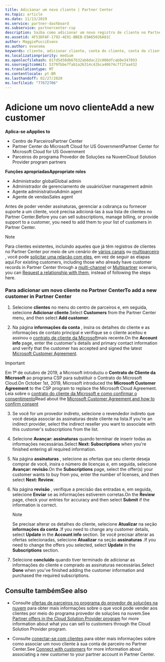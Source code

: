 ```yaml
---
title: Adicionar um novo cliente | Partner Center
ms.topic: article
ms.date: 11/13/2019
ms.service: partner-dashboard
ms.subservice: partnercenter-csp
description: Saiba como adicionar um novo registro de cliente no Partner Center. Em seguida, você pode vender as assinaturas de cliente, gerenciar a cobrança ou fornecer suporte ao cliente.
ms.assetid: 4F53DFAF-1792-4E91-BBEB-E9A65026A81C
author: MaggiePucciEvans
ms.author: evansma
keywords: cliente, adicionar cliente, conta do cliente, conta do cliente no Partner Center, clientes, adicionar clientes, criar conta do cliente
ms.localizationpriority: medium
ms.openlocfilehash: 81fd5d50db67b32ab6dac22c008dfcab0e347893
ms.sourcegitcommit: 5379fbbe7fab1a26314c42bca40674c7f2faa432
ms.translationtype: MT
ms.contentlocale: pt-BR
ms.lasthandoff: 02/27/2020
ms.locfileid: "77672706"
---
```

# <a name="add-a-new-customer"></a><span data-ttu-id="07291-105">Adicione um novo cliente</span><span class="sxs-lookup"><span data-stu-id="07291-105">Add a new customer</span></span> 

<span data-ttu-id="07291-106">**Aplica-se a**</span><span class="sxs-lookup"><span data-stu-id="07291-106">**Applies to**</span></span>

- <span data-ttu-id="07291-107">Centro de Parceiros</span><span class="sxs-lookup"><span data-stu-id="07291-107">Partner Center</span></span>
- <span data-ttu-id="07291-108">Partner Center do Microsoft Cloud for US Government</span><span class="sxs-lookup"><span data-stu-id="07291-108">Partner Center for Microsoft Cloud for US Government</span></span>
- <span data-ttu-id="07291-109">Parceiros do programa Provedor de Soluções na Nuvem</span><span class="sxs-lookup"><span data-stu-id="07291-109">Cloud Solution Provider program partners</span></span>

<span data-ttu-id="07291-110">**Funções apropriadas**</span><span class="sxs-lookup"><span data-stu-id="07291-110">**Appropriate roles**</span></span>

- <span data-ttu-id="07291-111">Administrador global</span><span class="sxs-lookup"><span data-stu-id="07291-111">Global admin</span></span>
- <span data-ttu-id="07291-112">Administrador de gerenciamento de usuário</span><span class="sxs-lookup"><span data-stu-id="07291-112">User management admin</span></span>
- <span data-ttu-id="07291-113">Agente administrativo</span><span class="sxs-lookup"><span data-stu-id="07291-113">Admin agent</span></span>
- <span data-ttu-id="07291-114">Agente de vendas</span><span class="sxs-lookup"><span data-stu-id="07291-114">Sales agent</span></span>


<span data-ttu-id="07291-115">Antes de poder vender assinaturas, gerenciar a cobrança ou fornecer suporte a um cliente, você precisa adicioná-las à sua lista de clientes no Partner Center.</span><span class="sxs-lookup"><span data-stu-id="07291-115">Before you can sell subscriptions, manage billing, or provide support to a customer, you need to add them to your list of customers in Partner  Center.</span></span>

>[!NOTE]
><span data-ttu-id="07291-116">Para clientes existentes, incluindo aqueles que já têm registros de clientes no Partner Center por meio de um cenário de [vários canais](multichannel.md) ou [multiparceiro](multipartner.md) , você pode [solicitar uma relação com eles](request-a-relationship-with-a-customer.md), em vez de seguir as etapas aqui.</span><span class="sxs-lookup"><span data-stu-id="07291-116">For existing customers, including those who already have customer records in Partner Center through a [multi-channel](multichannel.md) or [Multipartner](multipartner.md) scenario, you can [Request a relationship with them](request-a-relationship-with-a-customer.md), instead of following the steps here.</span></span>

### <a name="to-add-a-new-customer-in-partner-center"></a><span data-ttu-id="07291-117">Para adicionar um novo cliente no Partner Center</span><span class="sxs-lookup"><span data-stu-id="07291-117">To add a new customer in Partner Center</span></span>

1. <span data-ttu-id="07291-118">Selecione **clientes** no menu do centro de parceiros e, em seguida, selecione **Adicionar cliente**.</span><span class="sxs-lookup"><span data-stu-id="07291-118">Select **Customers** from the Partner Center menu, and then select **Add customer**.</span></span>

2. <span data-ttu-id="07291-119">Na página **informações da conta** , insira os detalhes do cliente e as informações de contato principal e verifique se o cliente aceitou e assinou o [contrato de cliente da Microsoft](agreements.md)mais recente.</span><span class="sxs-lookup"><span data-stu-id="07291-119">On the **Account info** page, enter the customer's details and primary contact information and verify that the customer has accepted and signed the latest [Microsoft Customer Agreement](agreements.md).</span></span>

>[!IMPORTANT] 
> <span data-ttu-id="07291-120">Em 1º de outubro de 2019, a Microsoft introduziu o **Contrato de Cliente da Microsoft** ao programa CSP para substituir o Contrato do Microsoft Cloud.</span><span class="sxs-lookup"><span data-stu-id="07291-120">On October 1st, 2019, Microsoft introduced the **Microsoft Customer Agreement** to the CSP program to replace the Microsoft Cloud Agreement.</span></span> <span data-ttu-id="07291-121">Leia sobre o [contrato do cliente da Microsoft e como confirmar o consentimento](confirm-customer-agreement.md)</span><span class="sxs-lookup"><span data-stu-id="07291-121">Read about the [Microsoft Customer Agreement and how to confirm consent](confirm-customer-agreement.md)</span></span>
  
3. <span data-ttu-id="07291-122">Se você for um provedor indireto, selecione o revendedor indireto que você deseja associar às assinaturas deste cliente na lista.</span><span class="sxs-lookup"><span data-stu-id="07291-122">If you're an indirect provider, select the indirect reseller you want to associate with this customer's subscriptions from the list.</span></span>

4. <span data-ttu-id="07291-123">Selecione **Avançar: assinaturas** quando terminar de inserir todas as informações necessárias.</span><span class="sxs-lookup"><span data-stu-id="07291-123">Select **Next: Subscriptions** when you're finished entering all required information.</span></span>

5. <span data-ttu-id="07291-124">Na página **assinaturas** , selecione as ofertas que seu cliente deseja comprar de você, insira o número de licenças e, em seguida, selecione **Avançar: revisão**.</span><span class="sxs-lookup"><span data-stu-id="07291-124">On the **Subscriptions** page, select the offer(s) your customer wants to buy from you, enter the number of licenses, and then select **Next: Review**.</span></span>

6. <span data-ttu-id="07291-125">Na página **revisão** , verifique a precisão das entradas e, em seguida, selecione **Enviar** se as informações estiverem corretas.</span><span class="sxs-lookup"><span data-stu-id="07291-125">On the **Review** page, check your entries for accuracy and then select **Submit** if the information is correct.</span></span>

    >[!NOTE]
    ><span data-ttu-id="07291-126">Se precisar alterar os detalhes do cliente, selecione **Atualizar** na seção **informações da conta** .</span><span class="sxs-lookup"><span data-stu-id="07291-126">If you need to change any customer details, select **Update** in the **Account info** section.</span></span> <span data-ttu-id="07291-127">Se você precisar alterar as ofertas selecionadas, selecione **Atualizar** na seção **assinaturas** .</span><span class="sxs-lookup"><span data-stu-id="07291-127">If you need to change the offers you selected, select **Update** in the **Subscriptions** section.</span></span>

7. <span data-ttu-id="07291-128">Selecione **concluído** quando tiver terminado de adicionar as informações do cliente e comprado as assinaturas necessárias.</span><span class="sxs-lookup"><span data-stu-id="07291-128">Select **Done** when you've finished adding the customer information and purchased the required subscriptions.</span></span>

## <a name="see-also"></a><span data-ttu-id="07291-129">Consulte também</span><span class="sxs-lookup"><span data-stu-id="07291-129">See also</span></span>

- <span data-ttu-id="07291-130">Consulte [ofertas de parceiros no programa do provedor de soluções na nuvem](csp-offers.md) para obter mais informações sobre o que você pode vender aos clientes por meio do programa provedor de soluções na nuvem.</span><span class="sxs-lookup"><span data-stu-id="07291-130">See [Partner offers in the Cloud Solution Provider program](csp-offers.md) for more information about what you can sell to customers through the Cloud Solution Provider program.</span></span>

- <span data-ttu-id="07291-131">Consulte [conectar-se com clientes](customer-accounts.md) para obter mais informações sobre como associar um novo cliente à sua conta de parceiro no Partner Center.</span><span class="sxs-lookup"><span data-stu-id="07291-131">See [Connect with customers](customer-accounts.md) for more information about associating a new customer to your partner account in Partner Center.</span></span>
